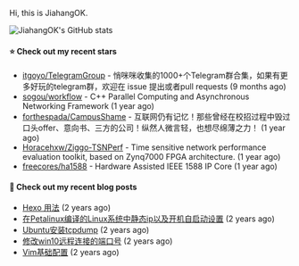 Hi, this is JiahangOK.

![JiahangOK's GitHub stats](https://github-readme-stats.vercel.app/api?username=jiahangok&count_private=true)

#### ⭐ Check out my recent stars

- [itgoyo/TelegramGroup](https://github.com/itgoyo/TelegramGroup) - 悄咪咪收集的1000&#43;个Telegram群合集，如果有更多好玩的telegram群，欢迎在 issue 提出或者pull requests (9 months ago)
- [sogou/workflow](https://github.com/sogou/workflow) - C&#43;&#43; Parallel Computing and Asynchronous Networking Framework (1 year ago)
- [forthespada/CampusShame](https://github.com/forthespada/CampusShame) - 互联网仍有记忆！那些曾经在校招过程中毁过口头offer、意向书、三方的公司！纵然人微言轻，也想尽绵薄之力！ (1 year ago)
- [Horacehxw/Ziggo-TSNPerf](https://github.com/Horacehxw/Ziggo-TSNPerf) - Time sensitive network performance evaluation toolkit, based on Zynq7000 FPGA architecture. (1 year ago)
- [freecores/ha1588](https://github.com/freecores/ha1588) - Hardware Assisted IEEE 1588 IP Core (1 year ago)

#### 📜 Check out my recent blog posts

- [Hexo 用法](http://jiahangok.github.io/2022/10/18/Hexo-%E7%94%A8%E6%B3%95/) (2 years ago)
- [在Petalinux编译的Linux系统中静态ip以及开机自启动设置](http://jiahangok.github.io/2021/12/05/Petalinux%E7%BC%96%E8%AF%91%E7%9A%84Linux%E7%B3%BB%E7%BB%9F%E4%B8%AD%E9%9D%99%E6%80%81ip%E4%BB%A5%E5%8F%8A%E5%BC%80%E6%9C%BA%E8%87%AA%E5%90%AF%E5%8A%A8%E8%AE%BE%E7%BD%AE/) (2 years ago)
- [Ubuntu安装tcpdump](http://jiahangok.github.io/2021/12/04/Ubuntu%E5%AE%89%E8%A3%85tcpdump/) (2 years ago)
- [修改win10远程连接的端口号](http://jiahangok.github.io/2021/12/03/%E4%BF%AE%E6%94%B9win10%E8%BF%9C%E7%A8%8B%E8%BF%9E%E6%8E%A5%E7%9A%84%E7%AB%AF%E5%8F%A3%E5%8F%B7/) (2 years ago)
- [Vim基础配置](http://jiahangok.github.io/2021/12/03/Vim%E5%9F%BA%E7%A1%80%E9%85%8D%E7%BD%AE/) (2 years ago)